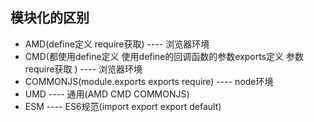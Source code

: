 ## 模块化的区别
  - AMD(define定义 require获取) ---- 浏览器环境
  - CMD(都使用define定义 使用define的回调函数的参数exports定义 参数require获取 ) ---- 浏览器环境
  - COMMONJS(module.exports exports require)  ---- node环境
  - UMD ---- 通用(AMD CMD COMMONJS)
  - ESM ---- ES6规范(import export export default)